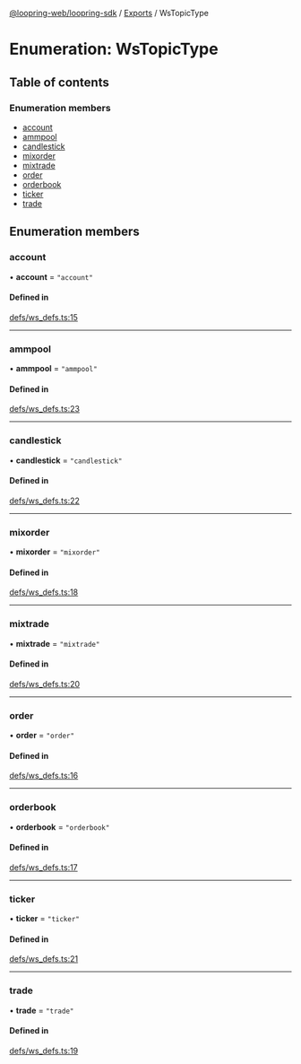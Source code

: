 [@loopring-web/loopring-sdk](../README.md) / [Exports](../modules.md) / WsTopicType

# Enumeration: WsTopicType

## Table of contents

### Enumeration members

- [account](WsTopicType.md#account)
- [ammpool](WsTopicType.md#ammpool)
- [candlestick](WsTopicType.md#candlestick)
- [mixorder](WsTopicType.md#mixorder)
- [mixtrade](WsTopicType.md#mixtrade)
- [order](WsTopicType.md#order)
- [orderbook](WsTopicType.md#orderbook)
- [ticker](WsTopicType.md#ticker)
- [trade](WsTopicType.md#trade)

## Enumeration members

### account

• **account** = `"account"`

#### Defined in

[defs/ws_defs.ts:15](https://github.com/Loopring/loopring_sdk/blob/427d9da/src/defs/ws_defs.ts#L15)

___

### ammpool

• **ammpool** = `"ammpool"`

#### Defined in

[defs/ws_defs.ts:23](https://github.com/Loopring/loopring_sdk/blob/427d9da/src/defs/ws_defs.ts#L23)

___

### candlestick

• **candlestick** = `"candlestick"`

#### Defined in

[defs/ws_defs.ts:22](https://github.com/Loopring/loopring_sdk/blob/427d9da/src/defs/ws_defs.ts#L22)

___

### mixorder

• **mixorder** = `"mixorder"`

#### Defined in

[defs/ws_defs.ts:18](https://github.com/Loopring/loopring_sdk/blob/427d9da/src/defs/ws_defs.ts#L18)

___

### mixtrade

• **mixtrade** = `"mixtrade"`

#### Defined in

[defs/ws_defs.ts:20](https://github.com/Loopring/loopring_sdk/blob/427d9da/src/defs/ws_defs.ts#L20)

___

### order

• **order** = `"order"`

#### Defined in

[defs/ws_defs.ts:16](https://github.com/Loopring/loopring_sdk/blob/427d9da/src/defs/ws_defs.ts#L16)

___

### orderbook

• **orderbook** = `"orderbook"`

#### Defined in

[defs/ws_defs.ts:17](https://github.com/Loopring/loopring_sdk/blob/427d9da/src/defs/ws_defs.ts#L17)

___

### ticker

• **ticker** = `"ticker"`

#### Defined in

[defs/ws_defs.ts:21](https://github.com/Loopring/loopring_sdk/blob/427d9da/src/defs/ws_defs.ts#L21)

___

### trade

• **trade** = `"trade"`

#### Defined in

[defs/ws_defs.ts:19](https://github.com/Loopring/loopring_sdk/blob/427d9da/src/defs/ws_defs.ts#L19)
